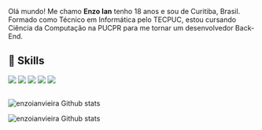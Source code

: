 
Olá mundo! Me chamo **Enzo Ian** tenho 18 anos e sou de Curitiba, Brasil. Formado como Técnico em Informática pelo TECPUC, estou cursando Ciência da Computação na PUCPR para me tornar um desenvolvedor Back-End.


## 🚀 Skills 

<div>
  <img src="https://img.shields.io/badge/JavaScript-323330?style=for-the-badge&logo=javascript&logoColor=F7DF1E">
  <img src="https://img.shields.io/badge/Node.js-43853D?style=for-the-badge&logo=node.js&logoColor=white">
  <img src="https://img.shields.io/badge/HTML5-E34F26?style=for-the-badge&logo=html5&logoColor=white">
  <img src="https://img.shields.io/badge/CSS3-1572B6?style=for-the-badge&logo=css3&logoColor=white">
  <img src="https://img.shields.io/badge/C%2B%2B-00599C?style=for-the-badge&logo=c%2B%2B&logoColor=white">
</div>

##

![enzoianvieira Github stats](https://github-readme-stats.vercel.app/api?username=enzoianvieira&show_icons=true&theme=dark)

![enzoianvieira Github stats](https://github-readme-stats.vercel.app/api/top-langs/?username=enzoianvieira&theme=dark)
